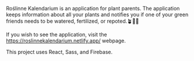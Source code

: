 Roślinne Kalendarium is an application for plant parents. The application keeps information about all your plants and notifies you if one of your green friends needs to be watered, fertilized, or repoted.🪴🌵🌱 

If you wish to see the application, visit the https://roslinnekalendarium.netlify.app/ webpage.

This project uses React, Sass, and Firebase.
